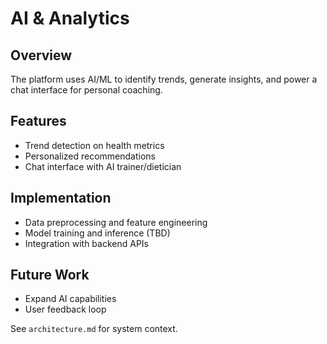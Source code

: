 # AI & Analytics

## Overview

The platform uses AI/ML to identify trends, generate insights, and power a chat interface for personal coaching.

## Features
- Trend detection on health metrics
- Personalized recommendations
- Chat interface with AI trainer/dietician

## Implementation
- Data preprocessing and feature engineering
- Model training and inference (TBD)
- Integration with backend APIs

## Future Work
- Expand AI capabilities
- User feedback loop

See `architecture.md` for system context. 